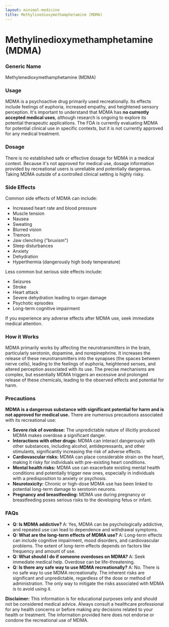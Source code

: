 ```yaml
---
layout: minimal-medicine
title: Methylinedioxymethamphetamine (MDMA)
---
```


# Methylinedioxymethamphetamine (MDMA)
### Generic Name
Methylenedioxymethamphetamine (MDMA)

### Usage
MDMA is a psychoactive drug primarily used recreationally.  Its effects include feelings of euphoria, increased empathy, and heightened sensory perception.  It's important to understand that MDMA has **no currently accepted medical uses**, although research is ongoing to explore its potential therapeutic applications.  The FDA is currently evaluating MDMA for potential clinical use in specific contexts, but it is not currently approved for any medical treatment.  

### Dosage
There is no established safe or effective dosage for MDMA in a medical context.  Because it's not approved for medical use,  dosage information provided by recreational users is unreliable and potentially dangerous.  Taking MDMA outside of a controlled clinical setting is highly risky.

### Side Effects
Common side effects of MDMA can include:

* Increased heart rate and blood pressure
* Muscle tension
* Nausea
* Sweating
* Blurred vision
* Tremors
* Jaw clenching ("bruxism")
* Sleep disturbances
* Anxiety
* Dehydration
* Hyperthermia (dangerously high body temperature)

Less common but serious side effects include:

* Seizures
* Stroke
* Heart attack
* Severe dehydration leading to organ damage
* Psychotic episodes
* Long-term cognitive impairment

If you experience any adverse effects after MDMA use, seek immediate medical attention.


### How it Works
MDMA primarily works by affecting the neurotransmitters in the brain, particularly serotonin, dopamine, and norepinephrine.  It increases the release of these neurotransmitters into the synapses (the spaces between nerve cells), leading to the feelings of euphoria, heightened senses, and altered perception associated with its use.  The precise mechanisms are complex, but essentially MDMA triggers an excessive and prolonged release of these chemicals, leading to the observed effects and potential for harm.

### Precautions
**MDMA is a dangerous substance with significant potential for harm and is not approved for medical use.**  There are numerous precautions associated with its recreational use:

* **Severe risk of overdose:**  The unpredictable nature of illicitly produced MDMA makes overdose a significant danger.
* **Interactions with other drugs:** MDMA can interact dangerously with other substances, including alcohol, antidepressants, and other stimulants, significantly increasing the risk of adverse effects.
* **Cardiovascular risks:**  MDMA can place considerable strain on the heart, making it risky for individuals with pre-existing heart conditions.
* **Mental health risks:** MDMA use can exacerbate existing mental health conditions and potentially trigger new ones, especially in individuals with a predisposition to anxiety or psychosis.
* **Neurotoxicity:**  Chronic or high-dose MDMA use has been linked to potential long-term damage to serotonin neurons.
* **Pregnancy and breastfeeding:**  MDMA use during pregnancy or breastfeeding poses serious risks to the developing fetus or infant.


### FAQs

* **Q: Is MDMA addictive?** A: Yes, MDMA can be psychologically addictive, and repeated use can lead to dependence and withdrawal symptoms.
* **Q: What are the long-term effects of MDMA use?** A:  Long-term effects can include cognitive impairment, mood disorders, and cardiovascular problems. The extent of long-term effects depends on factors like frequency and amount of use.
* **Q: What should I do if someone overdoses on MDMA?** A: Seek immediate medical help.  Overdose can be life-threatening.
* **Q:  Is there any safe way to use MDMA recreationally?** A: No. There is no safe way to use MDMA recreationally.  The inherent risks are significant and unpredictable, regardless of the dose or method of administration.  The only way to mitigate the risks associated with MDMA is to avoid using it.


**Disclaimer:** This information is for educational purposes only and should not be considered medical advice.  Always consult a healthcare professional for any health concerns or before making any decisions related to your health or treatment.  The information provided here does not endorse or condone the recreational use of MDMA.

